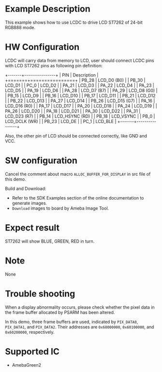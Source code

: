 #  Example Description

This example shows how to use LCDC to drive LCD ST7262 of 24-bit RGB888 mode.

# HW Configuration

LCDC will carry data from memory to LCD, user should connect LCDC pins with LCD ST7262 pins as following pin definition:

+-------+----------------+
| PIN   | Description    |
+=======+================+
| PB_28 | LCD_D0 (B0)    |
| PB_30 | LCD_D1         |
| PC_0  | LCD_D2         |
| PA_21 | LCD_D3         |
| PA_22 | LCD_D4         |
| PA_23 | LCD_D5         |
| PA_19 | LCD_D6         |
| PA_28 | LCD_D7 (B7)    |
| PA_29 | LCD_D8 (G0)    |
| PB_15 | LCD_D9         |
| PB_16 | LCD_D10        |
| PB_17 | LCD_D11        |
| PB_21 | LCD_D12        |
| PB_22 | LCD_D13        |
| PA_27 | LCD_D14        |
| PB_26 | LCD_D15 (G7)   |
| PA_16 | LCD_D16 (R0)   |
| PA_17 | LCD_D17        |
| PA_20 | LCD_D18        |
| PA_24 | LCD_D19        |
| PA_26 | LCD_D20        |
| PA_18 | LCD_D21        |
| PA_30 | LCD_D22        |
| PA_31 | LCD_D23 (R7)   |
| PB_14 | LCD_HSYNC (RD) |
| PB_18 | LCD_VSYNC      |
| PB_0  | LCD_DCLK (WR)  |
| PB_23 | LCD_DE         |
| PC_1  | LCD_BLE        |
+-------+----------------+

Also, the other pin of LCD should be connected correctly, like GND and VCC.

#  SW configuration

Cancel the comment about macro `ALLOC_BUFFER_FOR_DISPLAY` in src file of this demo.

Build and Download:
   * Refer to the SDK Examples section of the online documentation to generate images.
   * `Download` images to board by Ameba Image Tool.

#  Expect result
ST7262 will show BLUE, GREEN, RED in turn.

#  Note
None

# Trouble shooting
When a display abnormality occurs, please check whether the pixel data in the frame buffer allocated by PSARM has been altered.

In this demo, three frame buffers are used, indicated by `PIX_DATA0`, `PIX_DATA1`, and `PIX_DATA2`. Their addresses are `0x60000000`, `0x60100000`, and `0x60200000`, respectively.

#  Supported IC

* AmebaGreen2



